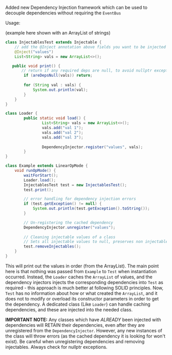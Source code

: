 Added new Dependency Injection framework which can be used to decouple dependencies without requiring the `EventBus`

Usage:

(example here shown with an ArrayList of strings)

```java
class InjectablesTest extends Injectable {
    // add the @Inject annotation above fields you want to be injected
    @Inject("values")
    List<String> vals = new ArrayList<>();

   public void print() {
       // return if any required deps are null, to avoid nullptr exceptions
        if (areDepsNull(vals)) return;
        
        for (String val : vals) {
            System.out.println(val);
        }
    }
}
```

```java
class Loader {
        public static void load() {
                List<String> vals = new ArrayList<>();
                vals.add("val 1");
                vals.add("val 2");
                vals.add("val 3");
        
                DependencyInjector.register("values", vals);
        }
}
```

```java
class Example extends LinearOpMode {
    void runOpMode() {
        waitForStart();
        Loader.load();
        InjectablesTest test = new InjectablesTest();
        test.print();

        // error handling for dependency injection errors
        if (test.getException() != null) {
            System.out.println(test.getException().toString());
        }

        // Un-registering the cached dependency
        DependencyInjector.unregister("values");
        
        // Cleaning injectable values of a class
        // Sets all injectable values to null, preserves non injectable values
        test.removeInjectables();
    }
}
```

This will print out the values in order (from the ArrayList). The main point here is that nothing was passed from `Example` to `Test` when instantiation occurred. Instead, the `Loader` caches the `ArrayList` of values, and the dependency injectors injects the corresponding dependencies into `Test` as required - this approach is much better at following SOLID principles.  Now, `Test` has no information about how or what created the `ArrayList`, and it does not to  modify or overload its constructor parameters in order to get the dependency. A dedicated class (Like `Loader`) can handle caching dependencies, and these are injected into the needed class.

**IMPORTANT NOTE:** Any classes which have _ALREADY_ been injected with dependencies will RETAIN their dependencies, even after they are unregistered from the `DependencyInjector`. However, any new instances of the class will throw errors (as the cached dependency it is looking for won't exist). Be careful when unregistering dependencies and removing injectables. Always check for nullptr exceptions.
